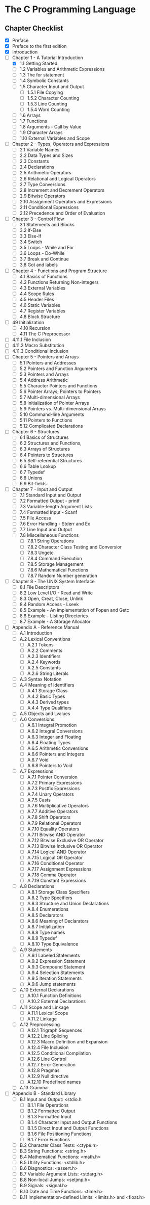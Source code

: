 The C Programming Language
===

Chapter Checklist
---

- [x] Preface
- [x] Preface to the first edition
- [x] Introduction
- [ ] Chapter 1 - A Tutorial Introduction
    - [x] 1.1 Getting Started
    - [ ] 1.2 Variables and Arithmetic Expressions
    - [ ] 1.3 The for statement
    - [ ] 1.4 Symbolic Constants
    - [ ] 1.5 Character Input and Output
        - [ ] 1.5.1 File Copying
        - [ ] 1.5.2 Character Counting 
        - [ ] 1.5.3 Line Counting
        - [ ] 1.5.4 Word Counting
    - [ ] 1.6 Arrays
    - [ ] 1.7 Functions
    - [ ] 1.8 Arguments - Call by Value
    - [ ] 1.9 Character Arrays
    - [ ] 1.10 External Variables and Scope
- [ ] Chapter 2 - Types, Operators and Expressions
    - [ ] 2.1 Variable Names
    - [ ] 2.2 Data Types and Sizes
    - [ ] 2.3 Constants
    - [ ] 2.4 Declarations
    - [ ] 2.5 Arithmetic Operators
    - [ ] 2.6 Relational and Logical Operators
    - [ ] 2.7 Type Conversions
    - [ ] 2.8 Increment and Decrement Operators
    - [ ] 2.9 Bitwise Operators
    - [ ] 2.10 Assignment Operators and Expressions
    - [ ] 2.11 Conditional Expressions
    - [ ] 2.12 Precedence and Order of Evaluation
- [ ] Chapter 3 - Control Flow
    - [ ] 3.1 Statements and Blocks
    - [ ] 3.2 If-Else
    - [ ] 3.3 Else-If
    - [ ] 3.4 Switch
    - [ ] 3.5 Loops - While and For
    - [ ] 3.6 Loops - Do-While
    - [ ] 3.7 Break and Continue 
    - [ ] 3.8 Got and labels
- [ ] Chapter 4 - Functions and Program Structure
    - [ ] 4.1 Basics of Functions
    - [ ] 4.2 Functions Returning Non-integers
    - [ ] 4.3 External Variables
    - [ ] 4.4 Scope Rules 
    - [ ] 4.5 Header Files
    - [ ] 4.6 Static Variables
    - [ ] 4.7 Register Variables
    - [ ] 4.8 Block Structure
- [ ] 49 Initialization 
    - [ ] 4.10 Recursion
    - [ ] 4.11 The C Preprocessor
- [ ] 4.11.1 File Inclusion
- [ ] 4.11.2 Macro Substitution
- [ ] 4.11.3 Conditional Inclusion
- [ ] Chapter 5 - Pointers and Arrays
    - [ ] 5.1 Pointers and Addresses
    - [ ] 5.2 Pointers and Function Arguments
    - [ ] 5.3 Pointers and Arrays 
    - [ ] 5.4 Address Arithmetic
    - [ ] 5.5 Character Pointers and Functions
    - [ ] 5.6 Pointer Arrays; Pointers to Pointers
    - [ ] 5.7 Multi-dimensional Arrays
    - [ ] 5.8 Initialization of Pointer Arrays
    - [ ] 5.9 Pointers vs. Multi-dimensional Arrays
    - [ ] 5.10 Command-line Arguments
    - [ ] 5.11 Pointers to Functions
    - [ ] 5.12 Complicated Declarations
- [ ] Chapter 6 - Structures
    - [ ] 6.1 Basics of Structures
    - [ ] 6.2 Structures and Functions,
    - [ ] 6.3 Arrays of Structures 
    - [ ] 6.4 Pointers to Structures
    - [ ] 6.5 Self-referential Structures
    - [ ] 6.6 Table Lookup
    - [ ] 6.7 Typedef
    - [ ] 6.8 Unions 
    - [ ] 6.9 Bit-fields
- [ ] Chapter 7 - Input and Output
    - [ ] 7.1 Standard Input and Output
    - [ ] 7.2 Formatted Output - printf
    - [ ] 7.3 Variable-length Argument Lists
    - [ ] 7.4 Formatted Input - Scanf
    - [ ] 7.5 File Access 
    - [ ] 7.6 Error Handling - Stderr and Ex
    - [ ] 7.7 Line Input and Output 
    - [ ] 7.8 Miscellaneous Functions 
        - [ ] 7.8.1 String Operations
        - [ ] 7.8.2 Character Class Testing and Conversior
        - [ ] 7.8.3 Ungetc
        - [ ] 7.8.4 Command Execution
        - [ ] 7.8.5 Storage Management
        - [ ] 7.8.6 Mathematical Functions
        - [ ] 7.8.7 Random Number generation
- [ ] Chapter 8 - The UNIX System Interface
    - [ ] 8.1 File Descriptors
    - [ ] 8.2 Low Level I/O - Read and Write
    - [ ] 8.3 Open, Creat, Close, Unlink
    - [ ] 8.4 Random Access - Lseek
    - [ ] 8.5 Example - An implementation of Fopen and Getc
    - [ ] 8.6 Example - Listing Directories
    - [ ] 8.7 Example - A Storage Allocator
- [ ] Appendix A - Reference Manual
    - [ ] A.1 Introduction
    - [ ] A.2 Lexical Conventions
        - [ ] A.2.1 Tokens
        - [ ] A.2.2 Comments
        - [ ] A.2.3 Identifiers
        - [ ] A.2.4 Keywords
        - [ ] A.2.5 Constants
        - [ ] A.2.6 String Literals 
    - [ ] A.3 Syntax Notation
    - [ ] A.4 Meaning of Identifiers
        - [ ] A.4.1 Storage Class
        - [ ] A.4.2 Basic Types
        - [ ] A.4.3 Derived types
        - [ ] A.4.4 Type Qualifiers
    - [ ] A.5 Objects and Lvalues
    - [ ] A.6 Conversions
        - [ ] A.6.1 Integral Promotion
        - [ ] A.6.2 Integral Conversions
        - [ ] A.6.3 Integer and Floating
        - [ ] A.6.4 Floating Types
        - [ ] A.6.5 Arithmetic Conversions
        - [ ] A.6.6 Pointers and Integers
        - [ ] A.6.7 Void
        - [ ] A.6.8 Pointers to Void
    - [ ] A.7 Expressions
        - [ ] A.7.1 Pointer Conversion
        - [ ] A.7.2 Primary Expressions
        - [ ] A.7.3 Postfix Expressions
        - [ ] A.7.4 Unary Operators 
        - [ ] A.7.5 Casts
        - [ ] A.7.6 Multiplicative Operators
        - [ ] A.7.7 Additive Operators 
        - [ ] A.7.8 Shift Operators
        - [ ] A.7.9 Relational Operators
        - [ ] A.7.10 Equality Operators
        - [ ] A.7.11 Bitwise AND Operator
        - [ ] A.7.12 Bitwise Exclusive OR Operator
        - [ ] A.7.13 Bitwise Inclusive OR Operator
        - [ ] A.7.14 Logical AND Operator
        - [ ] A.7.15 Logical OR Operator
        - [ ] A.7.16 Conditional Operator
        - [ ] A.7.17 Assignment Expressions
        - [ ] A.7.18 Comma Operator
        - [ ] A.7.19 Constant Expressions
    - [ ] A.8 Declarations
        - [ ] A.8.1 Storage Class Specifiers
        - [ ] A.8.2 Type Specifiers
        - [ ] A.8.3 Structure and Union Declarations
        - [ ] A.8.4 Enumerations
        - [ ] A.8.5 Declarators
        - [ ] A.8.6 Meaning of Declarators
        - [ ] A.8.7 Initialization
        - [ ] A.8.8 Type names
        - [ ] A.8.9 Typedef
        - [ ] A.8.10 Type Equivalence
    - [ ] A.9 Statements
        - [ ] A.9.1 Labeled Statements
        - [ ] A.9.2 Expression Statement
        - [ ] A.9.3 Compound Statement
        - [ ] A.9.4 Selection Statements
        - [ ] A.9.5 Iteration Statements
        - [ ] A.9.6 Jump statements 
    - [ ] A.10 External Declarations
        - [ ] A.10.1 Function Definitions
        - [ ] A.10.2 External Declarations
    - [ ] A.11 Scope and Linkage 
        - [ ] A.11.1 Lexical Scope
        - [ ] A.11.2 Linkage
    - [ ] A.12 Preprocessing
        - [ ] A.12.1 Trigraph Sequences
        - [ ] A.12.2 Line Splicing
        - [ ] A.12.3 Macro Definition and Expansion
        - [ ] A.12.4 File Inclusion
        - [ ] A.12.5 Conditional Compilation
        - [ ] A.12.6 Line Control
        - [ ] A.12.7 Error Generation
        - [ ] A.12.8 Pragmas
        - [ ] A.12.9 Null directive
        - [ ] A.12.10 Predefined names
    - [ ] A.13 Grammar
- [ ] Appendix B - Standard Library
    - [ ] B.1 Input and Output: <stdio.h
        - [ ] B.1.1 File Operations 
        - [ ] B.1.2 Formatted Output
        - [ ] B.1.3 Formatted Input
        - [ ] B.1.4 Character Input and Output Functions
        - [ ] B.1.5 Direct Input and Output Functions
        - [ ] B.1.6 File Positioning Functions
        - [ ] B.1.7 Error Functions
    - [ ] B.2 Character Class Tests: <ctype.h>
    - [ ] B.3 String Functions: <string.h>
    - [ ] B.4 Mathematical Functions: <math.h>
    - [ ] B.5 Utility Functions: <stdlib.h>
    - [ ] B.6 Diagnostics: <assert.h>
    - [ ] B.7 Variable Argument Lists: <stdarg.h>
    - [ ] B.8 Non-local Jumps: <setjmp.h>
    - [ ] B.9 Signals: <signal.h>
    - [ ] B.10 Date and Time Functions: <time.h>
    - [ ] B.11 Implementation-defined Limits: <limits.h> and <float.h>
